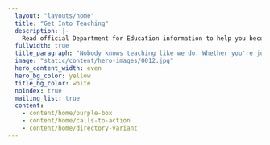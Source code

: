 ```yaml
---
  layout: "layouts/home"
  title: "Get Into Teaching"
  description: |-
    Read official Department for Education information to help you become a teacher. Learn about funding, teacher training, and steps to become a teacher. 
  fullwidth: true
  title_paragraph: "Nobody knows teaching like we do. Whether you're just thinking about it or ready to apply, we offer free advice and support to decide if teaching in a primary or secondary school in England is right for you."
  image: "static/content/hero-images/0012.jpg"
  hero_content_width: even
  hero_bg_color: yellow
  title_bg_color: white
  noindex: true
  mailing_list: true
  content:
    - content/home/purple-box
    - content/home/calls-to-action
    - content/home/directory-variant
---
```


